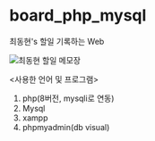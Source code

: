 # board_php_mysql

최동현's 할일 기록하는 Web

![최동현 할일 메모장](https://user-images.githubusercontent.com/89922415/220163506-b024793a-3010-4ebb-bf89-3aee9b4db5f0.JPG)

<사용한 언어 및 프로그램>
1. php(8버전, mysqli로 연동)
2. Mysql
3. xampp
4. phpmyadmin(db visual)
